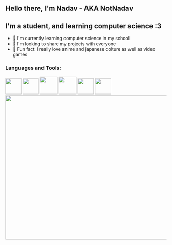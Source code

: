 ## Hello there, I'm Nadav - AKA NotNadav

## I'm a student, and learning computer science :3

- 💼 I'm currently learning computer science in my school
- 🥡 I'm looking to share my projects with everyone
- 🎌 Fun fact: I really love anime and japanese colture as well as video games

### Languages and Tools:

<img src="http://thebug.co.il//wp-content/uploads/2014/12/Unofficial_JavaScript_logo_2.svg_.png" width="50" height="50" >
<img src="https://upload.wikimedia.org/wikipedia/commons/thumb/c/c3/Python-logo-notext.svg/1024px-Python-logo-notext.svg.png" width="50" height="50" >
<img src="https://upload.wikimedia.org/wikipedia/commons/thumb/6/61/HTML5_logo_and_wordmark.svg/1024px-HTML5_logo_and_wordmark.svg.png" width="55" height="55" >
<img src="https://upload.wikimedia.org/wikipedia/commons/thumb/e/ef/Stack_Overflow_icon.svg/768px-Stack_Overflow_icon.svg.png" width="55" height="55" >
<img src="https://upload.wikimedia.org/wikipedia/commons/9/91/Octicons-mark-github.svg" width="50" height="50" >
<img src="https://seeklogo.com/images/C/c-sharp-c-logo-02F17714BA-seeklogo.com.png" width="50" height="50" >


<br />

<img src="https://static.zerochan.net/Tohsaka.Rin.full.2517520.gif" width="800" height="450" >
